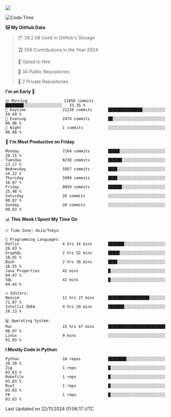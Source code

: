 ![](https://komarev.com/ghpvc/?username=kitagawa-hr)

<!--START_SECTION:waka-->
![Code Time](http://img.shields.io/badge/Code%20Time-1%2C216%20hrs%2051%20mins-blue)

**🐱 My GitHub Data** 

> 📦 28.2 kB Used in GitHub's Storage 
 > 
> 🏆 556 Contributions in the Year 2024
 > 
> 💼 Opted to Hire
 > 
> 📜 34 Public Repositories 
 > 
> 🔑 2 Private Repositories 
 > 
**I'm an Early 🐤** 

```text
🌞 Morning                11858 commits       ████████░░░░░░░░░░░░░░░░░   33.35 % 
🌆 Daytime                21220 commits       ███████████████░░░░░░░░░░   59.69 % 
🌃 Evening                2474 commits        ██░░░░░░░░░░░░░░░░░░░░░░░   06.96 % 
🌙 Night                  1 commits           ░░░░░░░░░░░░░░░░░░░░░░░░░   00.00 % 
```
📅 **I'm Most Productive on Friday** 

```text
Monday                   7164 commits        █████░░░░░░░░░░░░░░░░░░░░   20.15 % 
Tuesday                  8238 commits        ██████░░░░░░░░░░░░░░░░░░░   23.17 % 
Wednesday                5057 commits        ████░░░░░░░░░░░░░░░░░░░░░   14.22 % 
Thursday                 5999 commits        ████░░░░░░░░░░░░░░░░░░░░░   16.87 % 
Friday                   9059 commits        ██████░░░░░░░░░░░░░░░░░░░   25.48 % 
Saturday                 26 commits          ░░░░░░░░░░░░░░░░░░░░░░░░░   00.07 % 
Sunday                   10 commits          ░░░░░░░░░░░░░░░░░░░░░░░░░   00.03 % 
```


📊 **This Week I Spent My Time On** 

```text
🕑︎ Time Zone: Asia/Tokyo

💬 Programming Languages: 
Kotlin                   4 hrs 34 mins       ███████░░░░░░░░░░░░░░░░░░   28.63 % 
GraphQL                  2 hrs 52 mins       █████░░░░░░░░░░░░░░░░░░░░   18.01 % 
Bash                     2 hrs 38 mins       ████░░░░░░░░░░░░░░░░░░░░░   16.55 % 
Java Properties          42 mins             █░░░░░░░░░░░░░░░░░░░░░░░░   04.47 % 
SQL                      42 mins             █░░░░░░░░░░░░░░░░░░░░░░░░   04.44 % 

🔥 Editors: 
Neovim                   11 hrs 27 mins      ██████████████████░░░░░░░   71.87 % 
IntelliJ IDEA            4 hrs 29 mins       ███████░░░░░░░░░░░░░░░░░░   28.13 % 

💻 Operating System: 
Mac                      15 hrs 47 mins      █████████████████████████   98.97 % 
Linux                    9 mins              ░░░░░░░░░░░░░░░░░░░░░░░░░   01.03 % 
```

**I Mostly Code in Python** 

```text
Python                   10 repos            ████████░░░░░░░░░░░░░░░░░   30.30 % 
Zig                      1 repo              █░░░░░░░░░░░░░░░░░░░░░░░░   03.03 % 
Makefile                 1 repo              █░░░░░░░░░░░░░░░░░░░░░░░░   03.03 % 
Rust                     1 repo              █░░░░░░░░░░░░░░░░░░░░░░░░   03.03 % 
F#                       1 repo              █░░░░░░░░░░░░░░░░░░░░░░░░   03.03 % 
```




 Last Updated on 22/11/2024 01:06:17 UTC
<!--END_SECTION:waka-->
